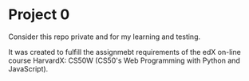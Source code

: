 # Project 0

Consider this repo private and for my learning and testing. 

It was created to fulfill the assignmebt requirements of the edX on-line course HarvardX: CS50W (CS50's Web Programming with Python and JavaScript).

